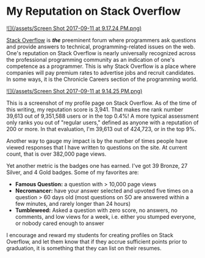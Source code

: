 # My Reputation on Stack Overflow

[![](/assets/Screen Shot 2017-09-11 at 9.17.24 PM.png)](https://stackoverflow.com)

[Stack Overflow](https://stackoverflow.com) is **_the_** preeminent forum where programmers ask questions and provide answers to technical, programming-related issues on the web. One's reputation on Stack Overflow is nearly universally recognized across the professional programming community as an indication of one's competence as a programmer. This is why Stack Overflow is a place where companies will pay premium rates to advertise jobs and recruit candidates. In some ways, it is the Chronicle Careers section of the programming world.

[![](/assets/Screen Shot 2017-09-11 at 9.14.25 PM.png)](https://stackoverflow.com/users/296725/morphatic)

This is a screenshot of my profile page on Stack Overflow. As of the time of this writing, my reputation score is 3,941. That makes me rank number 39,613 out of 9,351,588 users or in the top 0.4%! A more typical assessment only ranks you out of "regular users," defined as anyone with a reputation of 200 or more. In that evaluation, I'm 39,613 out of 424,723, or in the top 9%.

Another way to gauge my impact is by the number of times people have viewed responses that I have written to questions on the site. At current count, that is over 382,000 page views.

Yet another metric is the badges one has earned. I've got 39 Bronze, 27 Silver, and 4 Gold badges. Some of my favorites are:

* **Famous Question:** a question with > 10,000 page views
* **Necromancer:** have your answer selected and upvoted five times on a question > 60 days old (most questions on SO are answered within a few minutes, and rarely longer than 24 hours)
* **Tumbleweed:** Asked a question with zero score, no answers, no comments, and low views for a week, i.e. either you stumped everyone, or nobody cared enough to answer

I encourage and reward my students for creating profiles on Stack Overflow, and let them know that if they accrue sufficient points prior to graduation, it is something that they can list on their resumes.